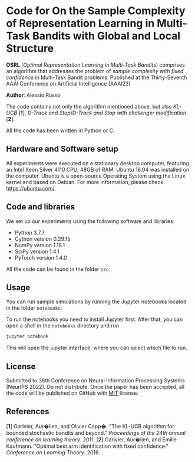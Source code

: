 
# Code for On the Sample Complexity of Representation Learning in Multi-Task Bandits with Global and Local Structure

**OSRL** (_Optimal Representation Learning in Multi-Task Bandits_) comprises an  algorithm that addresses the problem of _sample complexity with fixed confidence_ in Multi-Task Bandit problems. Published at the Thirty-Seventh AAAI Conference on Artificial Intelligence (AAAI23)

**Author**: Alessio Russo


The code contains not only the algorithm mentioned above, but also _KL-UCB_  [**1**], _D-Track and Stop_/_D-Track and Stop with challenger modification_ [**2**].

All the code has been written in Python or C.

## Hardware and Software setup

All experiments were executed on a stationary desktop computer,  featuring an Intel Xeon Silver 4110 CPU, 48GB of RAM. Ubuntu 18.04 was installed on the computer. Ubuntu is a open-source Operating System using the Linux kernel and based on Debian. For more  information, please check https://ubuntu.com/.

## Code and libraries

We set up our experiments using the following software and libraries:

* Python 3.7.7
* Cython version 0.29.15
* NumPy version 1.18.1
* SciPy version 1.4.1
* PyTorch version 1.4.0

All the code can be found in the folder `src`.

## Usage

You can run sample simulations by running the Jupyter notebooks located in the folder `notebooks`.

To run the notebooks you need to install Jupyter first. After that, you can open a shell in the `notebooks` directory and run

```bash
jupyter notebook
```

This will open the jupyter interface, where you can select which file to run.

## License

Submitted to 36th Conference on Neural Information Processing Systems (NeurIPS 2022). Do not distribute.
Once the paper has been accepted, all the code will be published on GitHub with [MIT](https://choosealicense.com/licenses/mit/) license.

## References
[**1**] Garivier, Aur�lien, and Olivier Capp�. "The KL-UCB algorithm for bounded stochastic bandits and beyond." _Proceedings of the 24th annual conference on learning theory_. 2011.
[**2**] Garivier, Aur�lien, and Emilie Kaufmann. "Optimal best arm identification with fixed confidence." _Conference on Learning Theory_. 2016.
